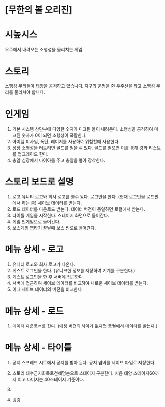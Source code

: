 # [무한의 볼 오리진]
# 시높시스
우주에서 내려오는 소행성을 물리치는 게임

# 스토리
소행성 무리들이 태양을 공격하고 있습니다. 지구의 운명을 쥔 우주선을 타고 소행성 무리를 물리쳐야 합니다.

# 인게임
1) 기본 시스템
상단부에 다양한 숫자가 마크된 볼이 내려온다.
소행성을 공격하여 마크된 숫자가 0이 되면 소행성이 폭팔한다.
2) 아이템
미사일, 폭탄, 레이저를 사용하여 위험할때 사용한다.
3) 성장
소행성을 터트리면 골드를 얻을 수 있다. 골드를 얻으면 이를 통해 강화 리스트를 업그레이드 한다.
4) 총알
심장에서 다이아를 주고 총알을 뽑아 장착한다.

# 스토리 보드로 설명
1) 로고
유니티 로고와 회사 로고를 볼수 있다. 로그인을 한다. (현재 로그인을 로드씬에서 하는 중) 세이브 데이터를 받는다. 
2) 로드
데이터를 다운로드 받는다. 데이터 버전이 동일하면 로컬에서 받는다. 
3) 타이틀
게임을 시작한다. 스테이지 화면으로 들어간다. 
4) 게임
인게임으로 들어간다.
5) 보스게임
쳅타기 끝날때 보스 씬으로 들어간다.

# 메뉴 상세 - 로고
1) 유니티 로고와 회사 로고가 나온다.
2) 게스트 로그인을 한다. (유니크한 정보를 저장하여 기계를 구분한다.)
3) 게스트 로그인을 한 후 서버에 접근한다.
4) 서버에 접근하여 세이브 데이터를 비교하여 새로운 세이브 데이터를 받는다.
5) 이때 세이브 데이터의 버전을 비교한다.

# 메뉴 상세 - 로드
1) 데이터 다운로ㄷ를 한다. (에셋 버전의 차이가 없다면 로컬에서 데이터를 받는다.)

# 메뉴 상세 - 타이틀
1) 공지
  스프레드 시트에서 공지를 받아 온다. 공지 넘버를 세이브 파일로 저장한다. 
2) 스토리
  태수금지화목토천해명순으로 스테이지 구분한다. 처음 태양 스테이지60까지 이고 나머지는 40스테이지 기준이다.

3) 


3) 랭킹

  










